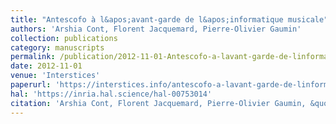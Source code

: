 ```yaml
---
title: "Antescofo à l&apos;avant-garde de l&apos;informatique musicale"
authors: 'Arshia Cont, Florent Jacquemard, Pierre-Olivier Gaumin'
collection: publications
category: manuscripts
permalink: /publication/2012-11-01-Antescofo-a-lavant-garde-de-linformatique-musicale
date: 2012-11-01
venue: 'Interstices'
paperurl: 'https://interstices.info/antescofo-a-lavant-garde-de-linformatique-musicale/'
hal: 'https://inria.hal.science/hal-00753014'
citation: 'Arshia Cont, Florent Jacquemard, Pierre-Olivier Gaumin, &quot;Antescofo à l&amp;apos;avant-garde de l&amp;apos;informatique musicale.&quot; Interstices, 2012.'
---
```


